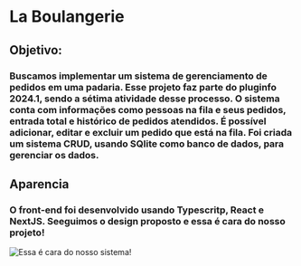 # La Boulangerie

## Objetivo:
### Buscamos implementar um sistema de gerenciamento de pedidos em uma padaria. Esse projeto faz parte do pluginfo 2024.1, sendo a sétima atividade desse processo. O sistema conta com informações como pessoas na fila e seus pedidos, entrada total e histórico de pedidos atendidos. É possível adicionar, editar e excluir um pedido que está na fila. Foi criada um sistema CRUD, usando SQlite como banco de dados, para gerenciar os dados. 

## Aparencia 
### O front-end foi desenvolvido usando Typescritp, React e NextJS. Seeguimos o design proposto e essa é cara do nosso projeto!
![Essa é cara do nosso sistema!](https://github.com/talitaester/La-Boulangerie-/assets/123506901/d992d9f2-7f13-4bd8-a4a3-5b1d1881c5c1)
